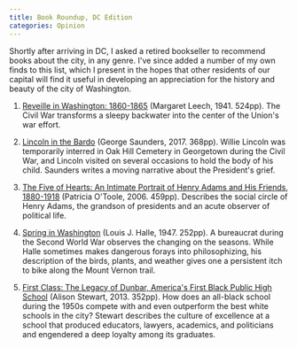 ```yaml
---
title: Book Roundup, DC Edition
categories: Opinion
---
```


Shortly after arriving in DC, I asked a retired bookseller to
recommend books about the city, in any genre. I've since added a number of my own finds to this list, which I
present in the hopes that other residents of our capital will find it
useful in developing an appreciation for the history and beauty of the
city of Washington.

1. [Reveille in Washington:
   1860-1865](https://www.amazon.com/Reveille-Washington-1860-1865-Review-Classics/dp/1590174461)
   (Margaret Leech, 1941. 524pp). The Civil War transforms a sleepy backwater
   into the center of the Union's war effort. 

2. [Lincoln in the
   Bardo](https://www.amazon.com/Lincoln-Bardo-Novel-George-Saunders/dp/0812995341)
   (George Saunders, 2017. 368pp). Willie Lincoln was temporarily interred in Oak
   Hill Cemetery in Georgetown during the Civil War, and Lincoln visited
   on several occasions to hold the body of his child. Saunders writes
   a moving narrative about the President's grief.

3. [The Five of Hearts: An Intimate Portrait of Henry Adams and His
Friends,
1880-1918](https://www.amazon.com/Five-Hearts-Intimate-Portrait-1880-1918/dp/0743288238)
(Patricia O'Toole, 2006. 459pp). Describes the social circle of Henry Adams, the grandson of
presidents and an acute observer of political life. 

4. [Spring in
   Washington](https://www.amazon.com/Spring-Washington-Maryland-Paperback-Bookshelf/dp/0801836522)
   (Louis J. Halle, 1947. 252pp). A bureaucrat during the Second World War
   observes the changing on the seasons. While Halle sometimes makes
   dangerous forays into philosophizing, his description of the birds,
   plants, and weather gives one a persistent itch to bike along the
   Mount Vernon trail.

5. [First Class: The Legacy of Dunbar, America's First Black Public
   High
   School](https://www.amazon.com/First-Class-Legacy-Dunbar-Americas/dp/1613731760)
   (Alison Stewart, 2013. 352pp). How does an all-black school during
   the 1950s compete with and even outperform the best white schools
   in the city? Stewart describes the culture of excellence at a
   school that
   produced educators, lawyers, academics, and politicians and engendered a deep
   loyalty among its graduates.


